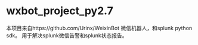# wxbot_project_py2.7


本项目来自https://github.com/Urinx/WeixinBot 微信机器人，和splunk python sdk。
用于解决splunk微信告警和splunk状态报告。